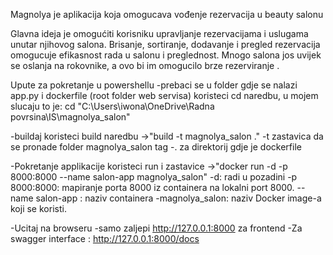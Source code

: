 Magnolya je aplikacija koja omogucava vođenje rezervacija u beauty salonu

Glavna ideja je omogućiti korisniku upravljanje rezervacijama i uslugama unutar njihovog salona. Brisanje, sortiranje, dodavanje i pregled rezervacija omogucuje efikasnost rada u salonu i preglednost. Mnogo salona jos uvijek se oslanja na rokovnike, a ovo bi im omogucilo brze rezerviranje .

Upute za pokretanje u powershellu 
-prebaci se u folder gdje se nalazi app.py i dockerfile (root folder web servisa) koristeci cd naredbu, u mojem slucaju to je: cd "C:\Users\iwona\OneDrive\Radna povrsina\IS\magnolya_salon"

-buildaj koristeci build naredbu
    ->"build -t  magnolya_salon ."
    -t zastavica da se pronade folder magnolya_salon tag 
    -. za direktorij gdje je dockerfile

-Pokretanje applikacije koristeci run i zastavice
    ->"docker run -d -p 8000:8000 --name salon-app magnolya_salon"
    -d: radi u pozadini
    -p 8000:8000: mapiranje porta 8000 iz containera na lokalni port 8000.
    --name salon-app : naziv containera
    -magnolya_salon: naziv Docker image-a koji se koristi.

-Ucitaj na browseru
    -samo zaljepi http://127.0.0.1:8000 za frontend
    -Za swagger interface : http://127.0.0.1:8000/docs



